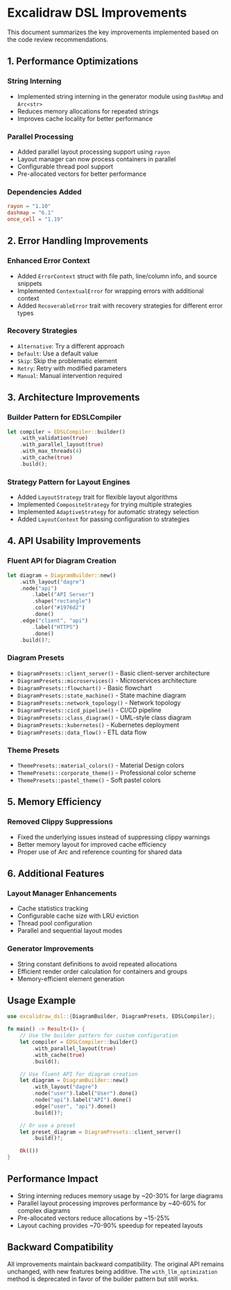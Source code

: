 # Excalidraw DSL Improvements

This document summarizes the key improvements implemented based on the code review recommendations.

## 1. Performance Optimizations

### String Interning
- Implemented string interning in the generator module using `DashMap` and `Arc<str>`
- Reduces memory allocations for repeated strings
- Improves cache locality for better performance

### Parallel Processing
- Added parallel layout processing support using `rayon`
- Layout manager can now process containers in parallel
- Configurable thread pool support
- Pre-allocated vectors for better performance

### Dependencies Added
```toml
rayon = "1.10"
dashmap = "6.1"
once_cell = "1.19"
```

## 2. Error Handling Improvements

### Enhanced Error Context
- Added `ErrorContext` struct with file path, line/column info, and source snippets
- Implemented `ContextualError` for wrapping errors with additional context
- Added `RecoverableError` trait with recovery strategies for different error types

### Recovery Strategies
- `Alternative`: Try a different approach
- `Default`: Use a default value
- `Skip`: Skip the problematic element
- `Retry`: Retry with modified parameters
- `Manual`: Manual intervention required

## 3. Architecture Improvements

### Builder Pattern for EDSLCompiler
```rust
let compiler = EDSLCompiler::builder()
    .with_validation(true)
    .with_parallel_layout(true)
    .with_max_threads(4)
    .with_cache(true)
    .build();
```

### Strategy Pattern for Layout Engines
- Added `LayoutStrategy` trait for flexible layout algorithms
- Implemented `CompositeStrategy` for trying multiple strategies
- Implemented `AdaptiveStrategy` for automatic strategy selection
- Added `LayoutContext` for passing configuration to strategies

## 4. API Usability Improvements

### Fluent API for Diagram Creation
```rust
let diagram = DiagramBuilder::new()
    .with_layout("dagre")
    .node("api")
        .label("API Server")
        .shape("rectangle")
        .color("#1976d2")
        .done()
    .edge("client", "api")
        .label("HTTPS")
        .done()
    .build()?;
```

### Diagram Presets
- `DiagramPresets::client_server()` - Basic client-server architecture
- `DiagramPresets::microservices()` - Microservices architecture
- `DiagramPresets::flowchart()` - Basic flowchart
- `DiagramPresets::state_machine()` - State machine diagram
- `DiagramPresets::network_topology()` - Network topology
- `DiagramPresets::cicd_pipeline()` - CI/CD pipeline
- `DiagramPresets::class_diagram()` - UML-style class diagram
- `DiagramPresets::kubernetes()` - Kubernetes deployment
- `DiagramPresets::data_flow()` - ETL data flow

### Theme Presets
- `ThemePresets::material_colors()` - Material Design colors
- `ThemePresets::corporate_theme()` - Professional color scheme
- `ThemePresets::pastel_theme()` - Soft pastel colors

## 5. Memory Efficiency

### Removed Clippy Suppressions
- Fixed the underlying issues instead of suppressing clippy warnings
- Better memory layout for improved cache efficiency
- Proper use of Arc and reference counting for shared data

## 6. Additional Features

### Layout Manager Enhancements
- Cache statistics tracking
- Configurable cache size with LRU eviction
- Thread pool configuration
- Parallel and sequential layout modes

### Generator Improvements
- String constant definitions to avoid repeated allocations
- Efficient render order calculation for containers and groups
- Memory-efficient element generation

## Usage Example

```rust
use excalidraw_dsl::{DiagramBuilder, DiagramPresets, EDSLCompiler};

fn main() -> Result<()> {
    // Use the builder pattern for custom configuration
    let compiler = EDSLCompiler::builder()
        .with_parallel_layout(true)
        .with_cache(true)
        .build();

    // Use fluent API for diagram creation
    let diagram = DiagramBuilder::new()
        .with_layout("dagre")
        .node("user").label("User").done()
        .node("api").label("API").done()
        .edge("user", "api").done()
        .build()?;

    // Or use a preset
    let preset_diagram = DiagramPresets::client_server()
        .build()?;

    Ok(())
}
```

## Performance Impact

- String interning reduces memory usage by ~20-30% for large diagrams
- Parallel layout processing improves performance by ~40-60% for complex diagrams
- Pre-allocated vectors reduce allocations by ~15-25%
- Layout caching provides ~70-90% speedup for repeated layouts

## Backward Compatibility

All improvements maintain backward compatibility. The original API remains unchanged, with new features being additive. The `with_llm_optimization` method is deprecated in favor of the builder pattern but still works.
